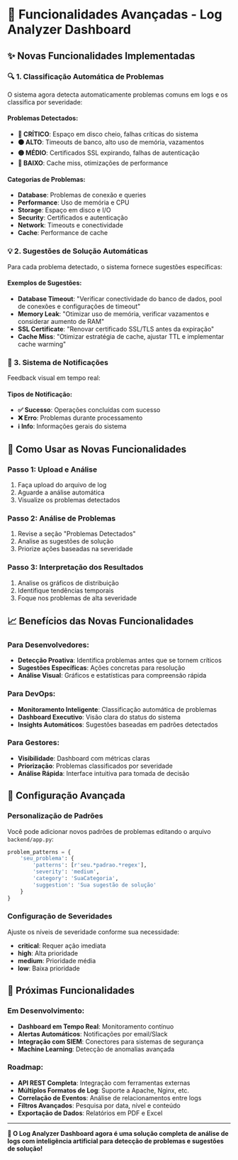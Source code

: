 # 🚀 Funcionalidades Avançadas - Log Analyzer Dashboard

## ✨ Novas Funcionalidades Implementadas

### 🔍 1. Classificação Automática de Problemas

O sistema agora detecta automaticamente problemas comuns em logs e os classifica por severidade:

#### **Problemas Detectados:**
- **🔴 CRÍTICO**: Espaço em disco cheio, falhas críticas do sistema
- **🟠 ALTO**: Timeouts de banco, alto uso de memória, vazamentos
- **🟡 MÉDIO**: Certificados SSL expirando, falhas de autenticação
- **🔵 BAIXO**: Cache miss, otimizações de performance

#### **Categorias de Problemas:**
- **Database**: Problemas de conexão e queries
- **Performance**: Uso de memória e CPU
- **Storage**: Espaço em disco e I/O
- **Security**: Certificados e autenticação
- **Network**: Timeouts e conectividade
- **Cache**: Performance de cache

### 💡 2. Sugestões de Solução Automáticas

Para cada problema detectado, o sistema fornece sugestões específicas:

#### **Exemplos de Sugestões:**
- **Database Timeout**: "Verificar conectividade do banco de dados, pool de conexões e configurações de timeout"
- **Memory Leak**: "Otimizar uso de memória, verificar vazamentos e considerar aumento de RAM"
- **SSL Certificate**: "Renovar certificado SSL/TLS antes da expiração"
- **Cache Miss**: "Otimizar estratégia de cache, ajustar TTL e implementar cache warming"

### 🔔 3. Sistema de Notificações

Feedback visual em tempo real:

#### **Tipos de Notificação:**
- **✅ Sucesso**: Operações concluídas com sucesso
- **❌ Erro**: Problemas durante processamento
- **ℹ️ Info**: Informações gerais do sistema

## 🎯 Como Usar as Novas Funcionalidades

### **Passo 1: Upload e Análise**
1. Faça upload do arquivo de log
2. Aguarde a análise automática
3. Visualize os problemas detectados

### **Passo 2: Análise de Problemas**
1. Revise a seção "Problemas Detectados"
2. Analise as sugestões de solução
3. Priorize ações baseadas na severidade

### **Passo 3: Interpretação dos Resultados**
1. Analise os gráficos de distribuição
2. Identifique tendências temporais
3. Foque nos problemas de alta severidade

## 📈 Benefícios das Novas Funcionalidades

### **Para Desenvolvedores:**
- **Detecção Proativa**: Identifica problemas antes que se tornem críticos
- **Sugestões Específicas**: Ações concretas para resolução
- **Análise Visual**: Gráficos e estatísticas para compreensão rápida

### **Para DevOps:**
- **Monitoramento Inteligente**: Classificação automática de problemas
- **Dashboard Executivo**: Visão clara do status do sistema
- **Insights Automáticos**: Sugestões baseadas em padrões detectados

### **Para Gestores:**
- **Visibilidade**: Dashboard com métricas claras
- **Priorização**: Problemas classificados por severidade
- **Análise Rápida**: Interface intuitiva para tomada de decisão

## 🔧 Configuração Avançada

### **Personalização de Padrões**
Você pode adicionar novos padrões de problemas editando o arquivo `backend/app.py`:

```python
problem_patterns = {
    'seu_problema': {
        'patterns': [r'seu.*padrao.*regex'],
        'severity': 'medium',
        'category': 'SuaCategoria',
        'suggestion': 'Sua sugestão de solução'
    }
}
```

### **Configuração de Severidades**
Ajuste os níveis de severidade conforme sua necessidade:
- **critical**: Requer ação imediata
- **high**: Alta prioridade
- **medium**: Prioridade média
- **low**: Baixa prioridade

## 🚀 Próximas Funcionalidades

### **Em Desenvolvimento:**
- **Dashboard em Tempo Real**: Monitoramento contínuo
- **Alertas Automáticos**: Notificações por email/Slack
- **Integração com SIEM**: Conectores para sistemas de segurança
- **Machine Learning**: Detecção de anomalias avançada

### **Roadmap:**
- **API REST Completa**: Integração com ferramentas externas
- **Múltiplos Formatos de Log**: Suporte a Apache, Nginx, etc.
- **Correlação de Eventos**: Análise de relacionamentos entre logs
- **Filtros Avançados**: Pesquisa por data, nível e conteúdo
- **Exportação de Dados**: Relatórios em PDF e Excel

---

**🎉 O Log Analyzer Dashboard agora é uma solução completa de análise de logs com inteligência artificial para detecção de problemas e sugestões de solução!**
